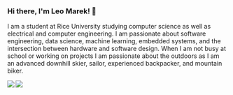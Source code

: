 ### Hi there, I'm Leo Marek! 👋
I am a student at Rice University studying computer science as well as electrical and computer engineering. I am passionate about software engineering, data science, machine learning, embedded systems, and the intersection between hardware and software design. When I am not busy at school or working on projects I am passionate about the outdoors as I am an advanced downhill skier, sailor, experienced backpacker, and mountain biker.

<div style="display: flex; flex-direction: row;">
    <a href="https://github.com/anuraghazra/github-readme-stats">
        <img align="left" src="https://github-readme-stats-ten-ashy-41.vercel.app/api?username=leomarek&show_icons=true&hide_rank=true&theme=dracula&include_all_commits=true" />
    </a>
    <a href="https://github.com/anuraghazra/github-readme-stats">
        <img align="left" src="https://github-readme-stats-ten-ashy-41.vercel.app/api/top-langs/?username=leomarek&theme=dracula&layout=pie&size_weight=0.3&count_weight=0.7" />
    </a>
</div>
<!--

<picture>
  <source
    srcset="[https://github-readme-stats.vercel.app/api?username=leomarek&show_icons=true&theme=dracula](https://github-readme-stats-ten-ashy-41.vercel.app/api?username=leomarek&show_icons=true&hide_rank=true&theme=dracula&include_all_commits=true)"
    media="(prefers-color-scheme: dark)"
  />
  <source
    srcset="[https://github-readme-stats.vercel.app/api?username=leomarek&show_icons=true](https://github-readme-stats-ten-ashy-41.vercel.app/api/top-langs/?        username=leomarek&theme=dracula&layout=pie&size_weight=0.3&count_weight=0.7&)"
    media="(prefers-color-scheme: dark)"
  />
</picture>
